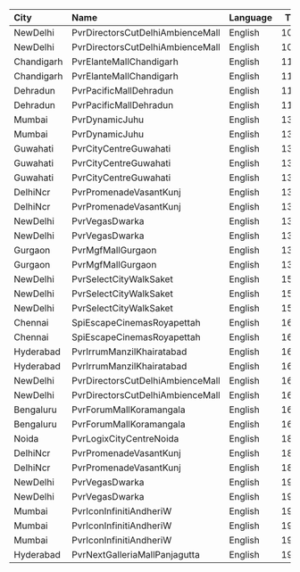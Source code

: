 | City       | Name                             | Language |  Time | Type             | Price | Capacity | Booked |
| :--------- | :------------------------------- | :------- | ----: | :--------------- | ----: | -------: | -----: |
| NewDelhi   | PvrDirectorsCutDelhiAmbienceMall | English  | 10:40 | Platinum         |  500₹ |        9 |      0 |
| NewDelhi   | PvrDirectorsCutDelhiAmbienceMall | English  | 10:40 | PlatinumSuperior |  500₹ |        3 |      0 |
| Chandigarh | PvrElanteMallChandigarh          | English  | 11:15 | Classic          |  119₹ |       70 |      0 |
| Chandigarh | PvrElanteMallChandigarh          | English  | 11:15 | Recliner         |  276₹ |       13 |      0 |
| Dehradun   | PvrPacificMallDehradun           | English  | 11:30 | Prime            |  112₹ |       42 |      0 |
| Dehradun   | PvrPacificMallDehradun           | English  | 11:30 | Classic          |  112₹ |       12 |      0 |
| Mumbai     | PvrDynamicJuhu                   | English  | 13:00 | Prime            |  140₹ |       72 |     36 |
| Mumbai     | PvrDynamicJuhu                   | English  | 13:00 | Classic          |  140₹ |       40 |     20 |
| Guwahati   | PvrCityCentreGuwahati            | English  | 13:20 | Classic          |  160₹ |       40 |     20 |
| Guwahati   | PvrCityCentreGuwahati            | English  | 13:20 | Prime            |  170₹ |       82 |     43 |
| Guwahati   | PvrCityCentreGuwahati            | English  | 13:20 | PrimePlus        |  200₹ |       13 |      8 |
| DelhiNcr   | PvrPromenadeVasantKunj           | English  | 13:30 | Classic          |  350₹ |       50 |     27 |
| DelhiNcr   | PvrPromenadeVasantKunj           | English  | 13:30 | Prime            |  380₹ |       44 |     23 |
| NewDelhi   | PvrVegasDwarka                   | English  | 13:35 | Prime            |  280₹ |        7 |      0 |
| NewDelhi   | PvrVegasDwarka                   | English  | 13:35 | Classic          |  255₹ |       60 |      0 |
| Gurgaon    | PvrMgfMallGurgaon                | English  | 13:40 | Prime            |  290₹ |       23 |      0 |
| Gurgaon    | PvrMgfMallGurgaon                | English  | 13:40 | Classic          |  240₹ |       60 |      0 |
| NewDelhi   | PvrSelectCityWalkSaket           | English  | 15:05 | ClassicNormal    |  250₹ |       60 |      0 |
| NewDelhi   | PvrSelectCityWalkSaket           | English  | 15:05 | ClassicSuperior  |  300₹ |       17 |      0 |
| NewDelhi   | PvrSelectCityWalkSaket           | English  | 15:05 | ReclinersNormal  |  500₹ |        5 |      0 |
| Chennai    | SpiEscapeCinemasRoyapettah       | English  | 16:15 | Elite            |  211₹ |       50 |      8 |
| Chennai    | SpiEscapeCinemasRoyapettah       | English  | 16:15 | Budget           |   66₹ |        5 |      5 |
| Hyderabad  | PvrIrrumManzilKhairatabad        | English  | 16:20 | Classic          |  150₹ |       94 |     14 |
| Hyderabad  | PvrIrrumManzilKhairatabad        | English  | 16:20 | Recliner         |  250₹ |       10 |      2 |
| NewDelhi   | PvrDirectorsCutDelhiAmbienceMall | English  | 16:25 | Platinum         |  600₹ |       18 |      0 |
| NewDelhi   | PvrDirectorsCutDelhiAmbienceMall | English  | 16:25 | PlatinumSuperior |  600₹ |        5 |      0 |
| Bengaluru  | PvrForumMallKoramangala          | English  | 16:40 | Classic          |  150₹ |       78 |      2 |
| Bengaluru  | PvrForumMallKoramangala          | English  | 16:40 | Recliner         |  220₹ |        6 |      0 |
| Noida      | PvrLogixCityCentreNoida          | English  | 18:45 | Classic          |  250₹ |       49 |      0 |
| DelhiNcr   | PvrPromenadeVasantKunj           | English  | 18:45 | Classic          |  350₹ |       50 |     25 |
| DelhiNcr   | PvrPromenadeVasantKunj           | English  | 18:45 | Prime            |  380₹ |       44 |     22 |
| NewDelhi   | PvrVegasDwarka                   | English  | 19:05 | Prime            |  280₹ |        7 |      2 |
| NewDelhi   | PvrVegasDwarka                   | English  | 19:05 | Classic          |  255₹ |       60 |      0 |
| Mumbai     | PvrIconInfinitiAndheriW          | English  | 19:15 | Classic          |  160₹ |       45 |     23 |
| Mumbai     | PvrIconInfinitiAndheriW          | English  | 19:15 | Prime            |  180₹ |      179 |     93 |
| Mumbai     | PvrIconInfinitiAndheriW          | English  | 19:15 | Recliner         |  300₹ |       12 |      6 |
| Hyderabad  | PvrNextGalleriaMallPanjagutta    | English  | 19:50 | Classic          |  150₹ |      152 |     16 |